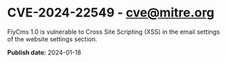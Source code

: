# CVE-2024-22549 - cve@mitre.org

FlyCms 1.0 is vulnerable to Cross Site Scripting (XSS) in the email settings of the website settings section.

**Publish date:** 2024-01-18
